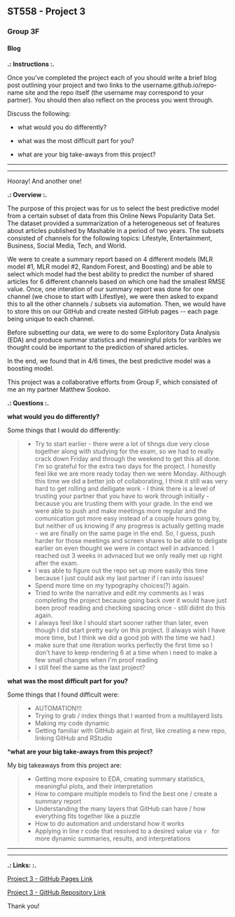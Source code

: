 ## ST558 - Project 3 
### Group 3F

#### Blog

**.: Instructions :.**

Once you’ve completed the project each of you should write a brief blog post outlining your project and two links to the username.github.io/repo-name site and the repo itself (the username may correspond to your partner). You should then also reflect on the process you went through. 

Discuss the following:

- what would you do differently? 

- what was the most difficult part for you?  

- what are your big take-aways from this project?  

________________________________________________________________________________________
________________________________________________________________________________________

Hooray! And another one!

**.: Overview :.**

The purpose of this project was for us to select the best predictive model from a certain subset of data from this Online News Popularity Data Set. The dataset provided a summarization of a heterogeneous set of features about articles published by Mashable in a period of two years. The subsets consisted of channels for the following topics: Lifestyle, Entertainment, Business, Social Media, Tech, and World. 

We were to create a summary report based on 4 different models (MLR model #1, MLR model #2, Random Forest, and Boosting) and be able to select which model had the best  ability to predict the number of shared articles for 6 different channels based on which one had the smallest RMSE value. Once, one interation of our summary report was done for one channel (we chose to start with Lifestlye), we were then asked to expand this to all the other channels / subsets via automation. Then, we would have to store this on our GitHub and create nested GitHub pages -- each page being unique to each channel. 

Before subsetting our data, we were to do some Exploritory Data Analysis (EDA) and produce summar statistics and meaningful plots for varibles we thought could be important to the prediction of shared articles.

In the end, we found that in 4/6 times, the best predictive model was a boosting model.

This project was a collaborative efforts from Group F, which consisted of me an my partner Matthew Sookoo. 

**.: Questions :.**
   
**what would you do differently?**

Some things that I would do differently:

> - Try to start earlier - there were a lot of tihngs due very close together along with studying for the exam, so we had to really crack down Friday and through the weekend to get this all done. I'm so grateful for the extra two days for the project. I honestly feel like we are more ready today then we were Monday.
> Although this time we did a better job of collaborating, I think it still was very hard to get rolling and delligate work -  I think there is a level of trusting your partner that you have to work through initially - because you are trusting them with your grade. In the end we were able to push and make meetings more regular and the comunication got more easy instead of a couple hours going by, but neither of us knowing if any progress is actually getting made - we are finally on the same page in the end. So, I guess, push harder for those meetings and screen shares to be able to deligate earlier on even thought we were in contact well in advanced. I reached out 3 weeks in advnaced but we only really met up right after the exam.
> - I was able to figure out the repo set up more easily this time because I just could ask my last partner if i ran into issues!
> - Spend more time on my typography choices(?) again. 
> - Tried to write the narrative and edit my comments as I was completing the project because going back over it would have just been proof reading and checking spacing once - still didnt do this again.
> - I always feel like I should start sooner rather than later, even though I did start pretty early on this project. (I always wish I have more time, but I think we did a good job with the time we had.)
> - make sure that one iteration works perfectly the first time so I don't have to keep rendering 6 at a time when i need to make a few small changes when I'm proof reading
> - I still feel the same as the last project? 

**what was the most difficult part for you?**

Some things that I found difficult were:

> - AUTOMATION!!!
> - Trying to grab / index things that I wanted from a multilayerd lists
> - Making my code dynamic
> - Getting familiar with GitHub again at first, like creating a new repo, linking GitHub and RStudio

***what are your big take-aways from this project?**

My big takeaways from this project are:

> - Getting more exposire to EDA, creating summary statistics, meaningful plots, and their interpretation  
> - How to compare multiple models to find the best one / create a summary report  
> - Understanding the many layers that GitHub can have / how everything fits together like a puzzle  
> - How to do automation and understand how it works  
> - Applying in line r code that resolved to a desired value via `r ` for more dynamic summaries, results, and interpretations  

________________________________________________________________________________________
________________________________________________________________________________________

**.: Links: :.**
                           
[Project 3 - GitHub Pages Link](https://magarittenguyen.github.io/ST558_Project3_GroupF/)
                                                       
[Project 3 - GitHub Repository Link](https://github.com/magarittenguyen/ST558_Project3_GroupF)
                            
Thank you!
